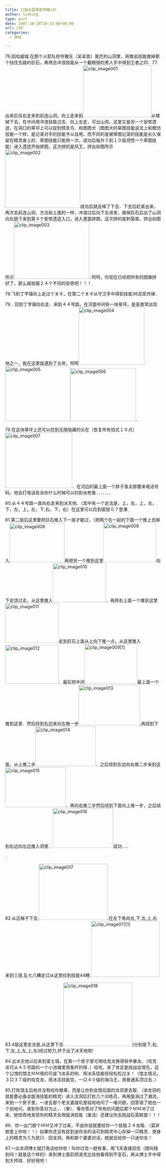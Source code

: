 ```yaml
---
title: 口袋水晶绝密攻略(4)
author: lsvking
type: post
date: 2007-10-28T20:33:08+00:00
url: /50
categories:
  - 游戏

---
```

76.回哈威城.在那个火箭队抢夺雅东（呆呆兽）尾巴的山洞里，用推岩技能推掉那个挡住去路的巨石，再用总冲浪技能从一个戴眼镜的男人手中得到王者之印．77.出来后往右走来到前连山洞，向上走来到[<img title="clip_image001" style="border-right: 0px; border-top: 0px; display: inline; border-left: 0px; border-bottom: 0px" height="168" alt="clip_image001" src="http://www.lsvking.com/wp-content/uploads/2009/07/clip_image001_thumb3.jpg" width="221" border="0" />][1]从楼梯下去，在中间用冲浪技能过去．向上左走，可出山洞，这里又是另一个安侬遗迹，在洞口的草坪上可以捉到预言鸟．和图图犬（图图犬的草图技能说法上和模仿技能一个样，是记录对手的技能予以自用，而不同的是被草图记录的技能是长久保留在精灵身上的．草图技能只能用一次，成功后每升５到１０级领悟一个草图技能）进入遗迹开始拼图，这次拼的是凤王，拼出如图所示[<img title="clip_image002" style="border-right: 0px; border-top: 0px; display: inline; border-left: 0px; border-bottom: 0px" height="190" alt="clip_image002" src="http://www.lsvking.com/wp-content/uploads/2009/07/clip_image002_thumb3.jpg" width="243" border="0" />][2]成功后就会掉了下去．下去后赶紧出来，再次去前连山洞，方法和上面的一样，冲浪过后向下左进发，推掉巨石后出了山洞向左跳下来到第４个安侬遗迹入口，进入里面拼图，这次拼的是刺菊兽，拼出如图所示[<img title="clip_image003" style="border-right: 0px; border-top: 0px; display: inline; border-left: 0px; border-bottom: 0px" height="185" alt="clip_image003" src="http://www.lsvking.com/wp-content/uploads/2009/07/clip_image003_thumb3.jpg" width="244" border="0" />][3]..呵呵，你现在已经把所有的图像拼好了，那么就收服２４个不同的安侬吧！！！

78.飞到丁字镇向上走过个关卡，在第二个关卡从守卫手中得到技能36泥浆炸弹．

79．回到丁字镇向右走．来到４４号路，在河面中间有一块草坪，是圣兽常出现地之一，我在这里就遇到了炎帝，呵呵[<img title="clip_image004" style="border-right: 0px; border-top: 0px; display: inline; border-left: 0px; border-bottom: 0px" height="187" alt="clip_image004" src="http://www.lsvking.com/wp-content/uploads/2009/07/clip_image004_thumb1.jpg" width="213" border="0" />][4][<img title="clip_image005" style="border-right: 0px; border-top: 0px; display: inline; border-left: 0px; border-bottom: 0px" height="178" alt="clip_image005" src="http://lsvking.cn/wp-content/uploads/2009/07/clip_image005_thumb1.jpg" width="211" border="0" />][5][<img title="clip_image006" style="border-right: 0px; border-top: 0px; display: inline; border-left: 0px; border-bottom: 0px" height="171" alt="clip_image006" src="http://www.lsvking.com/wp-content/uploads/2009/07/clip_image006_thumb1.jpg" width="212" border="0" />][6].

79.在这块草坪上还可以捡到无限隐藏的尖在（恢复所有招式１０点）[<img title="clip_image007" style="border-right: 0px; border-top: 0px; display: inline; border-left: 0px; border-bottom: 0px" height="180" alt="clip_image007" src="http://www.lsvking.com/wp-content/uploads/2009/07/clip_image007_thumb1.jpg" width="217" border="0" />][7]．在河边的最上面一个胖子渔夫那要来电话号码，他会打电话告诉你什么时候可以钓到水枪鱼．．．．．．．

80.从４４号路一直向右走来到冰天地．（其中有一个走法是，上，左，上，左，下，左，上，左，下,右，下，右）在这里可以捡到密技０７登瀑.

81.第二层后这里要把巨石推入下一层才能过，（把两个在一起的下面一个推上去掉入[<img title="clip_image008" style="border-right: 0px; border-top: 0px; display: inline; border-left: 0px; border-bottom: 0px" height="126" alt="clip_image008" src="http://www.lsvking.com/wp-content/uploads/2009/07/clip_image008_thumb.jpg" width="178" border="0" />][8]再把另一个推到这里[<img title="clip_image009" style="border-right: 0px; border-top: 0px; display: inline; border-left: 0px; border-bottom: 0px" height="128" alt="clip_image009" src="http://www.lsvking.com/wp-content/uploads/2009/07/clip_image009_thumb1.jpg" width="171" border="0" />][9]向下走饶过去，从这里推入[<img title="clip_image010" style="border-right: 0px; border-top: 0px; display: inline; border-left: 0px; border-bottom: 0px" height="125" alt="clip_image010" src="http://www.lsvking.com/wp-content/uploads/2009/07/clip_image010_thumb1.jpg" width="172" border="0" />][10]．再把右上面一个推到这里[<img title="clip_image011" style="border-right: 0px; border-top: 0px; display: inline; border-left: 0px; border-bottom: 0px" height="128" alt="clip_image011" src="http://www.lsvking.com/wp-content/uploads/2009/07/clip_image011_thumb.jpg" width="173" border="0" />][11]走到巨石上面从上向下推一点，从这里推入[<img title="clip_image012" style="border-right: 0px; border-top: 0px; display: inline; border-left: 0px; border-bottom: 0px" height="125" alt="clip_image012" src="http://www.lsvking.com/wp-content/uploads/2009/07/clip_image012_thumb1.jpg" width="173" border="0" />][12]．最后把中间[<img title="clip_image009[1]" style="border-right: 0px; border-top: 0px; display: inline; border-left: 0px; border-bottom: 0px" height="128" alt="clip_image009[1]" src="http://www.lsvking.com/wp-content/uploads/2009/07/clip_image0091_thumb.jpg" width="171" border="0" />][13]最上面一个推到这里．然后绕到右边来向左推一步[<img title="clip_image013" style="border-right: 0px; border-top: 0px; display: inline; border-left: 0px; border-bottom: 0px" height="131" alt="clip_image013" src="http://www.lsvking.com/wp-content/uploads/2009/07/clip_image013_thumb.jpg" width="198" border="0" />][14],再绕到下面，从上推二步[<img title="clip_image014" style="border-right: 0px; border-top: 0px; display: inline; border-left: 0px; border-bottom: 0px" height="128" alt="clip_image014" src="http://www.lsvking.com/wp-content/uploads/2009/07/clip_image014_thumb1.jpg" width="195" border="0" />][15]．之后绕到左边向右推二步来到这[<img title="clip_image015" style="border-right: 0px; border-top: 0px; display: inline; border-left: 0px; border-bottom: 0px" height="129" alt="clip_image015" src="http://www.lsvking.com/wp-content/uploads/2009/07/clip_image015_thumb.jpg" width="196" border="0" />][16]．再向右推二步然后绕到下面向上推一步，之后绕到右边向左边推入洞里．[<img title="clip_image016" style="border-right: 0px; border-top: 0px; display: inline; border-left: 0px; border-bottom: 0px" height="128" alt="clip_image016" src="http://www.lsvking.com/wp-content/uploads/2009/07/clip_image016_thumb1.jpg" width="196" border="0" />][17]成功．．．
  
．

82.从这梯子下去,[<img title="clip_image017" style="border-right: 0px; border-top: 0px; display: inline; border-left: 0px; border-bottom: 0px" height="181" alt="clip_image017" src="http://www.lsvking.com/wp-content/uploads/2009/07/clip_image017_thumb.jpg" width="222" border="0" />][18].在左下角向左,下,左,上,右来到三层.乱七八糟走过从这里捡到技能44睡.[<img title="clip_image017[1]" style="border-right: 0px; border-top: 0px; display: inline; border-left: 0px; border-bottom: 0px" height="181" alt="clip_image017[1]" src="http://www.lsvking.com/wp-content/uploads/2009/07/clip_image0171_thumb.jpg" width="222" border="0" />][19]

83.4层这里走法是,从这里下去[<img title="clip_image018" style="border-right: 0px; border-top: 0px; display: inline; border-left: 0px; border-bottom: 0px" height="206" alt="clip_image018" src="http://www.lsvking.com/wp-content/uploads/2009/07/clip_image018_thumb1.jpg" width="223" border="0" />][20](分别是下,右,下,左,上,左,上,左)经过努力,终于出了冰天地啦!

84.出冰天地以后来到富士城，在第一个房子里可用哈克龙换得铁甲暴龙，（哈克龙可从４５号路的一个小池塘里用鱼杆钓得．）哈哈，来了肯定是挑战会馆先，这个公馆的馆主ＭＭ用的可是飞龙系的哟．用冰系技能轻轻松松过关！（馆主情况，３只３７级的哈克龙，用冰冻技能克，一只４０级的海马王，用普通系顶过去．）

85.打败馆主后他并没有给你徽章，而是让你到会馆后面的龙洞里去取．（进龙洞的技能要必备会旋涡技能的精灵）进入龙洞后打败几个训练员，再用旋涡过了潮流，来到一个房子里，一进去那个老太婆就叽里呱啦地问了一堆问题，回答错了她也一个劲地问，直到你答对为止，．（晕）．等你答对了所有的问题后那个ＭＭ冲了过来，她惊奇地发现你的精灵会用旋涡技能（废话）还建议你去挑战石英联盟！！！

86．你一出门那个ＭＭ又冲了过来，不由你说就塞给你一个技能２４龙吸．（莫非她爱上你啦！！）如果你还没有捉到迷你龙的话可到精灵中心存掉一只精灵．使身上的精灵为５为民只．回龙洞，再和那个婆婆对话，她就会给你一只迷你龙！

87.一出龙洞博士就打电话给你啦！叫你过去一趟有事，用飞天直接回去（随叫随到吗！就是这个样的）来到博士面前把波克比给他看得到不变石，再从博士手中得到大师球．好好用吧！

 [1]: http://www.lsvking.com/wp-content/uploads/2009/07/clip_image0016.jpg
 [2]: http://www.lsvking.com/wp-content/uploads/2009/07/clip_image00210.jpg
 [3]: http://www.lsvking.com/wp-content/uploads/2009/07/clip_image0035.jpg
 [4]: http://www.lsvking.com/wp-content/uploads/2009/07/clip_image0042.jpg
 [5]: http://www.lsvking.com/wp-content/uploads/2009/07/clip_image0052.jpg
 [6]: http://www.lsvking.com/wp-content/uploads/2009/07/clip_image0063.jpg
 [7]: http://www.lsvking.com/wp-content/uploads/2009/07/clip_image0073.jpg
 [8]: http://www.lsvking.com/wp-content/uploads/2009/07/clip_image0082.jpg
 [9]: http://www.lsvking.com/wp-content/uploads/2009/07/clip_image0093.jpg
 [10]: http://www.lsvking.com/wp-content/uploads/2009/07/clip_image0102.jpg
 [11]: http://www.lsvking.com/wp-content/uploads/2009/07/clip_image0112.jpg
 [12]: http://www.lsvking.com/wp-content/uploads/2009/07/clip_image0123.jpg
 [13]: http://www.lsvking.com/wp-content/uploads/2009/07/clip_image00911.jpg
 [14]: http://www.lsvking.com/wp-content/uploads/2009/07/clip_image0131.jpg
 [15]: http://www.lsvking.com/wp-content/uploads/2009/07/clip_image0142.jpg
 [16]: http://www.lsvking.com/wp-content/uploads/2009/07/clip_image0151.jpg
 [17]: http://www.lsvking.com/wp-content/uploads/2009/07/clip_image0162.jpg
 [18]: http://www.lsvking.com/wp-content/uploads/2009/07/clip_image0171.jpg
 [19]: http://www.lsvking.com/wp-content/uploads/2009/07/clip_image01711.jpg
 [20]: http://www.lsvking.com/wp-content/uploads/2009/07/clip_image0182.jpg
